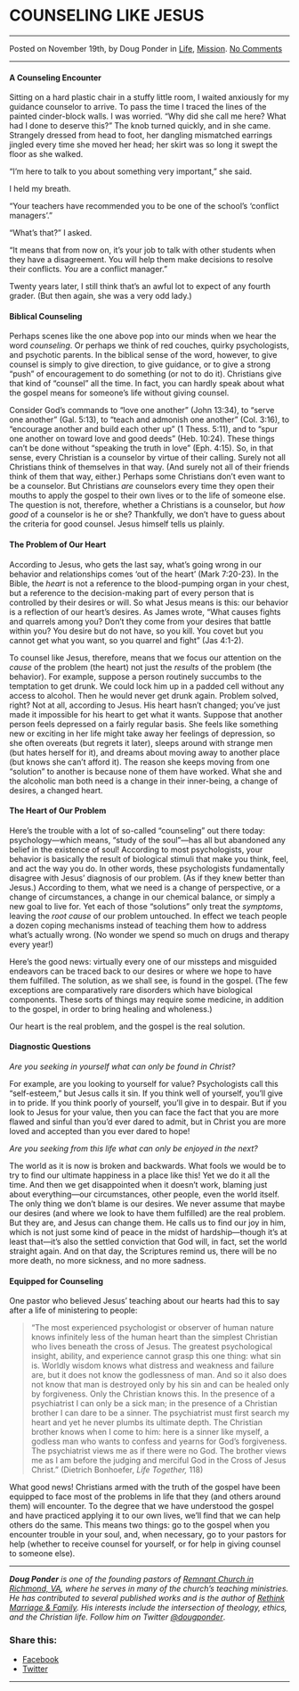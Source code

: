 COUNSELING LIKE JESUS
=====================

* * *

Posted on November 19th, by Doug Ponder in [Life](http://www.remnantresource.org/category/life/), [Mission](http://www.remnantresource.org/category/mission/). [No Comments](http://www.remnantresource.org/counseling-like-jesus/#respond)

* * *

#### A Counseling Encounter

Sitting on a hard plastic chair in a stuffy little room, I waited anxiously for my guidance counselor to arrive. To pass the time I traced the lines of the painted cinder-block walls. I was worried. “Why did she call me here? What had I done to deserve this?” The knob turned quickly, and in she came. Strangely dressed from head to foot, her dangling mismatched earrings jingled every time she moved her head; her skirt was so long it swept the floor as she walked.

“I’m here to talk to you about something very important,” she said.

I held my breath.

“Your teachers have recommended you to be one of the school’s ‘conflict managers’.”

“What’s that?” I asked.

“It means that from now on, it’s your job to talk with other students when they have a disagreement. You will help them make decisions to resolve their conflicts. _You_ are a conflict manager.”

Twenty years later, I still think that’s an awful lot to expect of any fourth grader. (But then again, she was a very odd lady.)

#### Biblical Counseling

Perhaps scenes like the one above pop into our minds when we hear the word _counseling_. Or perhaps we think of red couches, quirky psychologists, and psychotic parents. In the biblical sense of the word, however, to give counsel is simply to give direction, to give guidance, or to give a strong “push” of encouragement to do something (or not to do it). Christians give that kind of “counsel” all the time. In fact, you can hardly speak about what the gospel means for someone’s life without giving counsel.

Consider God’s commands to “love one another” (John 13:34), to “serve one another” (Gal. 5:13), to “teach and admonish one another” (Col. 3:16), to “encourage another and build each other up” (1 Thess. 5:11), and to “spur one another on toward love and good deeds” (Heb. 10:24). These things can’t be done without “speaking the truth in love” (Eph. 4:15). So, in that sense, every Christian is a counselor by virtue of their calling. Surely not all Christians think of themselves in that way. (And surely not all of their friends think of them that way, either.) Perhaps some Christians don’t even want to be a counselor. But Christians _are_ counselors every time they open their mouths to apply the gospel to their own lives or to the life of someone else. The question is not, therefore, whether a Christians is a counselor, but _how good_ of a counselor is he or she? Thankfully, we don’t have to guess about the criteria for good counsel. Jesus himself tells us plainly.

#### The Problem of Our Heart

According to Jesus, who gets the last say, what’s going wrong in our behavior and relationships comes ‘out of the heart’ (Mark 7:20-23). In the Bible, the _heart_ is not a reference to the blood-pumping organ in your chest, but a reference to the decision-making part of every person that is controlled by their desires or will. So what Jesus means is this: our behavior is a reflection of our heart’s desires. As James wrote, “What causes fights and quarrels among you? Don’t they come from your desires that battle within you? You desire but do not have, so you kill. You covet but you cannot get what you want, so you quarrel and fight” (Jas 4:1-2).

To counsel like Jesus, therefore, means that we focus our attention on the _cause_ of the problem (the heart) not just the _results_ of the problem (the behavior). For example, suppose a person routinely succumbs to the temptation to get drunk. We could lock him up in a padded cell without any access to alcohol. Then he would never get drunk again. Problem solved, right? Not at all, according to Jesus. His heart hasn’t changed; you’ve just made it impossible for his heart to get what it wants. Suppose that another person feels depressed on a fairly regular basis. She feels like something new or exciting in her life might take away her feelings of depression, so she often overeats (but regrets it later), sleeps around with strange men (but hates herself for it), and dreams about moving away to another place (but knows she can’t afford it). The reason she keeps moving from one “solution” to another is because none of them have worked. What she and the alcoholic man both need is a change in their inner-being, a change of desires, a changed heart.

#### **The Heart of Our Problem**

Here’s the trouble with a lot of so-called “counseling” out there today: psychology—which means, “study of the soul”—has all but abandoned any belief in the existence of soul! According to most psychologists, your behavior is basically the result of biological stimuli that make you think, feel, and act the way you do. In other words, these psychologists fundamentally disagree with Jesus’ diagnosis of our problem. (As if they knew better than Jesus.) According to them, what we need is a change of perspective, or a change of circumstances, a change in our chemical balance, or simply a new goal to live for. Yet each of those “solutions” only treat the _symptoms_, leaving the _root cause_ of our problem untouched. In effect we teach people a dozen coping mechanisms instead of teaching them how to address what’s actually wrong. (No wonder we spend so much on drugs and therapy every year!)

Here’s the good news: virtually every one of our missteps and misguided endeavors can be traced back to our desires or where we hope to have them fulfilled. The solution, as we shall see, is found in the gospel. (The few exceptions are comparatively rare disorders which have biological components. These sorts of things may require some medicine, in addition to the gospel, in order to bring healing and wholeness.)

Our heart is the real problem, and the gospel is the real solution.

#### Diagnostic Questions

_Are you seeking in yourself what can only be found in Christ?_

For example, are you looking to yourself for value? Psychologists call this “self-esteem,” but Jesus calls it sin. If you think well of yourself, you’ll give in to pride. If you think poorly of yourself, you’ll give in to despair. But if you look to Jesus for your value, then you can face the fact that you are more flawed and sinful than you’d ever dared to admit, but in Christ you are more loved and accepted than you ever dared to hope!

_Are you seeking from this life what can only be enjoyed in the next?_

The world as it is now is broken and backwards. What fools we would be to try to find our ultimate happiness in a place like this! Yet we do it all the time. And then we get disappointed when it doesn’t work, blaming just about everything—our circumstances, other people, even the world itself. The only thing we don’t blame is our desires. We never assume that maybe our desires (and where we look to have them fulfilled) are the real problem. But they are, and Jesus can change them. He calls us to find our joy in him, which is not just some kind of peace in the midst of hardship—though it’s at least that—it’s also the settled conviction that God will, in fact, set the world straight again. And on that day, the Scriptures remind us, there will be no more death, no more sickness, and no more sadness.

#### Equipped for Counseling

One pastor who believed Jesus’ teaching about our hearts had this to say after a life of ministering to people:

> “The most experienced psychologist or observer of human nature knows infinitely less of the human heart than the simplest Christian who lives beneath the cross of Jesus. The greatest psychological insight, ability, and experience cannot grasp this one thing: what sin is. Worldly wisdom knows what distress and weakness and failure are, but it does not know the godlessness of man. And so it also does not know that man is destroyed only by his sin and can be healed only by forgiveness. Only the Christian knows this. In the presence of a psychiatrist I can only be a sick man; in the presence of a Christian brother I can dare to be a sinner. The psychiatrist must first search my heart and yet he never plumbs its ultimate depth. The Christian brother knows when I come to him: here is a sinner like myself, a godless man who wants to confess and yearns for God’s forgiveness. The psychiatrist views me as if there were no God. The brother views me as I am before the judging and merciful God in the Cross of Jesus Christ.” (Dietrich Bonhoefer, _Life Together,_ 118)

What good news! Christians armed with the truth of the gospel have been equipped to face most of the problems in life that they (and others around them) will encounter. To the degree that we have understood the gospel and have practiced applying it to our own lives, we’ll find that we can help others do the same. This means two things: go to the gospel when you encounter trouble in your soul, and, when necessary, go to your pastors for help (whether to receive counsel for yourself, or for help in giving counsel to someone else).

* * *

_**Doug Ponder** is one of the founding pastors of [Remnant Church in Richmond, VA](http://www.remnantrichmond.org/), where he serves in many of the church’s teaching ministries. He has contributed to several published works and is the author of [Rethink Marriage & Family](http://www.remnantrichmond.org/mediafiles/uploaded/r/0e1604567_rethink-marriage-and-family-ebook.pdf). His interests include the intersection of theology, ethics, and the Christian life. Follow him on Twitter [@dougponder](https://twitter.com/dougponder)_.

### Share this:

*   [Facebook](http://www.remnantresource.org/counseling-like-jesus/?share=facebook "Click to share on Facebook")
*   [Twitter](http://www.remnantresource.org/counseling-like-jesus/?share=twitter "Click to share on Twitter")

  

* * *
